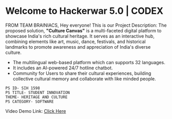 # Welcome to Hackerwar 5.0 | CODEX

FROM TEAM BRAINIACS,
Hey everyone! This is our Project Description:
The proposed solution, <b>"Culture Canvas"</b> is a multi-faceted digital platform to showcase India's rich cultural heritage. It serves as an interactive hub, 
combining elements like art, music, dance, festivals, and historical landmarks to promote awareness and appreciation of India's diverse culture. 
- The multilingual web-based platform which can supports 32 languages.
- It includes an AI-powered 24/7 hotline chatbot.
- Community for Users to share their cultural experiences, building collective cultural memory and collaborate with like minded people.
```
PS ID- SIH 1598
PS TITLE- STUDENT INNOVATION
THEME- HERITAGE AND CULTURE
PS CATEGORY- SOFTWARE
```
Video Demo Link:
<a href="https://github.com/user-attachments/assets/92243e92-b24c-4e0f-9419-48d67ead8775"> Click Here </a>

